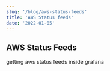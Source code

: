 ```yaml
---
slug: '/blog/aws-status-feeds'
title: 'AWS Status feeds'
date: '2022-01-05'
---
```


## AWS Status Feeds

getting aws status feeds inside grafana
